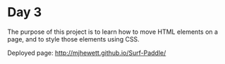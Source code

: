 # Day 3


The purpose of this project is to learn how to move HTML elements on a page, and to style those elements using CSS.

Deployed page: http://mjhewett.github.io/Surf-Paddle/
